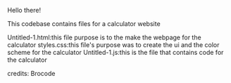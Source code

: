 Hello there!

This codebase contains files for a calculator website

Untitled-1.html:this file purpose is to the make the webpage for the calculator
styles.css:this file's purpose was to create the ui and the color scheme for the calculator
Untitled-1.js:this is the file that contains code for the calculator

credits: Brocode

